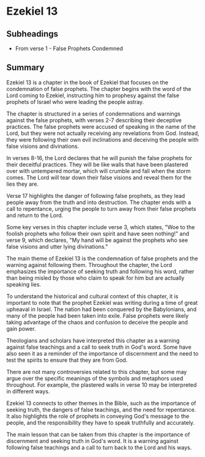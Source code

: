 # Ezekiel 13

## Subheadings

* From verse 1 - False Prophets Condemned

## Summary

Ezekiel 13 is a chapter in the book of Ezekiel that focuses on the condemnation of false prophets. The chapter begins with the word of the Lord coming to Ezekiel, instructing him to prophesy against the false prophets of Israel who were leading the people astray.

The chapter is structured in a series of condemnations and warnings against the false prophets, with verses 2-7 describing their deceptive practices. The false prophets were accused of speaking in the name of the Lord, but they were not actually receiving any revelations from God. Instead, they were following their own evil inclinations and deceiving the people with false visions and divinations.

In verses 8-16, the Lord declares that he will punish the false prophets for their deceitful practices. They will be like walls that have been plastered over with untempered mortar, which will crumble and fall when the storm comes. The Lord will tear down their false visions and reveal them for the lies they are.

Verse 17 highlights the danger of following false prophets, as they lead people away from the truth and into destruction. The chapter ends with a call to repentance, urging the people to turn away from their false prophets and return to the Lord.

Some key verses in this chapter include verse 3, which states, "Woe to the foolish prophets who follow their own spirit and have seen nothing!" and verse 9, which declares, "My hand will be against the prophets who see false visions and utter lying divinations."

The main theme of Ezekiel 13 is the condemnation of false prophets and the warning against following them. Throughout the chapter, the Lord emphasizes the importance of seeking truth and following his word, rather than being misled by those who claim to speak for him but are actually speaking lies.

To understand the historical and cultural context of this chapter, it is important to note that the prophet Ezekiel was writing during a time of great upheaval in Israel. The nation had been conquered by the Babylonians, and many of the people had been taken into exile. False prophets were likely taking advantage of the chaos and confusion to deceive the people and gain power.

Theologians and scholars have interpreted this chapter as a warning against false teachings and a call to seek truth in God's word. Some have also seen it as a reminder of the importance of discernment and the need to test the spirits to ensure that they are from God.

There are not many controversies related to this chapter, but some may argue over the specific meanings of the symbols and metaphors used throughout. For example, the plastered walls in verse 10 may be interpreted in different ways.

Ezekiel 13 connects to other themes in the Bible, such as the importance of seeking truth, the dangers of false teachings, and the need for repentance. It also highlights the role of prophets in conveying God's message to the people, and the responsibility they have to speak truthfully and accurately.

The main lesson that can be taken from this chapter is the importance of discernment and seeking truth in God's word. It is a warning against following false teachings and a call to turn back to the Lord and his ways.